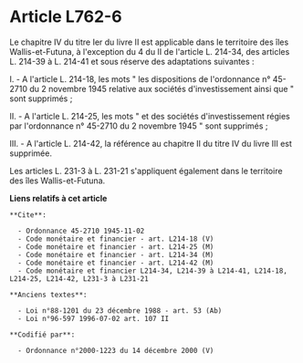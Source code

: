 # Article L762-6

Le chapitre IV du titre Ier du livre II est applicable dans le territoire des îles Wallis-et-Futuna, à l'exception du 4 du II
de l'article L. 214-34, des articles L. 214-39 à L. 214-41 et sous réserve des adaptations suivantes :

I. - A l'article L. 214-18, les mots " les dispositions de l'ordonnance n° 45-2710 du 2 novembre 1945 relative aux sociétés
d'investissement ainsi que " sont supprimés ;

II. - A l'article L. 214-25, les mots " et des sociétés d'investissement régies par l'ordonnance n° 45-2710 du 2 novembre
1945 " sont supprimés ;

III. - A l'article L. 214-42, la référence au chapitre II du titre IV du livre III est supprimée.

Les articles L. 231-3 à L. 231-21 s'appliquent également dans le territoire des îles Wallis-et-Futuna.

**Liens relatifs à cet article**

	**Cite**:

	  - Ordonnance 45-2710 1945-11-02
	  - Code monétaire et financier - art. L214-18 (V)
	  - Code monétaire et financier - art. L214-25 (M)
	  - Code monétaire et financier - art. L214-34 (M)
	  - Code monétaire et financier - art. L214-42 (M)
	  - Code monétaire et financier L214-34, L214-39 à L214-41, L214-18, L214-25, L214-42, L231-3 à L231-21

	**Anciens textes**:

	  - Loi n°88-1201 du 23 décembre 1988 - art. 53 (Ab)
	  - Loi n°96-597 1996-07-02 art. 107 II

	**Codifié par**:

	  - Ordonnance n°2000-1223 du 14 décembre 2000 (V)
